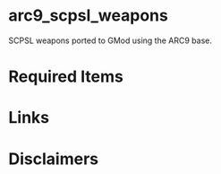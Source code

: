 # arc9_scpsl_weapons
 SCPSL weapons ported to GMod using the ARC9 base.

# Required Items

# Links

# Disclaimers
